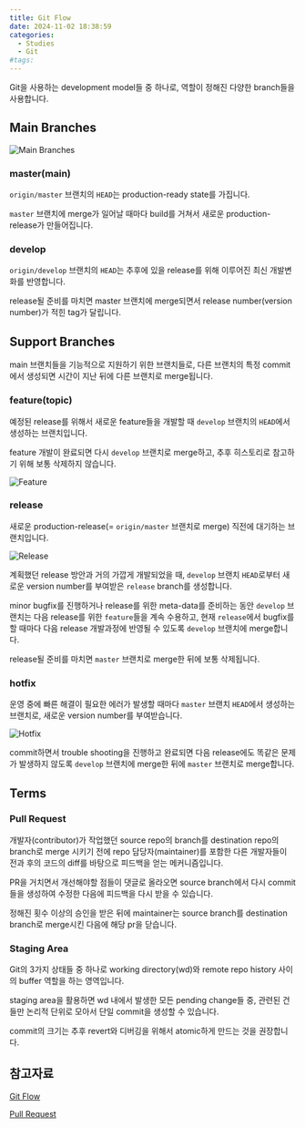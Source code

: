 ```yaml
---
title: Git Flow
date: 2024-11-02 18:38:59
categories:
  - Studies
  - Git
#tags:
---
```


Git을 사용하는 development model들 중 하나로, 역할이 정해진 다양한 branch들을 사용합니다.

## Main Branches

![Main Branches](/images/main_branches.png)

### master(main)

`origin/master` 브랜치의 `HEAD`는 production-ready state를 가집니다.

`master` 브랜치에 merge가 일어날 때마다 build를 거쳐서 새로운 production-release가 만들어집니다.

### develop

`origin/develop` 브랜치의 `HEAD`는 추후에 있을 release를 위해 이루어진 최신 개발변화를 반영합니다.

release될 준비를 마치면 master 브랜치에 merge되면서 release number(version number)가 적힌 tag가 달립니다.

## Support Branches

main 브랜치들을 기능적으로 지원하기 위한 브랜치들로, 다른 브랜치의 특정 commit에서 생성되면 시간이 지난 뒤에 다른 브랜치로 merge됩니다.

### feature(topic)

예정된 release를 위해서 새로운 feature들을 개발할 때 `develop` 브랜치의 `HEAD`에서 생성하는 브랜치입니다.

feature 개발이 완료되면 다시 `develop` 브랜치로 merge하고, 추후 히스토리로 참고하기 위해 보통 삭제하지 않습니다.

![Feature](/images/feature_merge.png)

### release

새로운 production-release(= `origin/master` 브랜치로 merge) 직전에 대기하는 브랜치입니다.

![Release](/images/release.png)

계획했던 release 방안과 거의 가깝게 개발되었을 때, `develop` 브랜치 `HEAD`로부터 새로운 version number를 부여받은 `release` branch를 생성합니다.

minor bugfix를 진행하거나 release를 위한 meta-data를 준비하는 동안 `develop` 브랜치는 다음 release를 위한 `feature`들을 계속 수용하고, 현재 `release`에서 bugfix를 할 때마다 다음 release 개발과정에 반영될 수 있도록 `develop` 브랜치에 merge합니다.

release될 준비를 마치면 `master` 브랜치로 merge한 뒤에 보통 삭제됩니다.

### hotfix

운영 중에 빠른 해결이 필요한 에러가 발생할 때마다 `master` 브랜치 `HEAD`에서 생성하는 브랜치로, 새로운 version number를 부여받습니다.

![Hotfix](/images/hotfix.png)

commit하면서 trouble shooting을 진행하고 완료되면 다음 release에도 똑같은 문제가 발생하지 않도록 `develop` 브랜치에 merge한 뒤에 `master` 브랜치로 merge합니다.

## Terms

### Pull Request

개발자(contributor)가 작업했던 source repo의 branch를 destination repo의 branch로 merge 시키기 전에 repo 담당자(maintainer)를 포함한 다른 개발자들이 전과 후의 코드의 diff를 바탕으로 피드백을 얻는 메커니즘입니다.

PR을 거치면서 개선해야할 점들이 댓글로 올라오면 source branch에서 다시 commit들을 생성하여 수정한 다음에 피드백을 다시 받을 수 있습니다.

정해진 횟수 이상의 승인을 받은 뒤에 maintainer는 source branch를 destination branch로 merge시킨 다음에 해당 pr을 닫습니다.

### Staging Area

Git의 3가지 상태들 중 하나로 working directory(wd)와 remote repo history 사이의 buffer 역할을 하는 영역입니다.

staging area을 활용하면 wd 내에서 발생한 모든 pending change들 중, 관련된 건들만 논리적 단위로 모아서 단일 commit을 생성할 수 있습니다.

commit의 크기는 추후 revert와 디버깅을 위해서 atomic하게 만드는 것을 권장합니다.


## 참고자료

[Git Flow](https://nvie.com/posts/a-successful-git-branching-model/)

[Pull Request](https://www.atlassian.com/git/tutorials/making-a-pull-request)